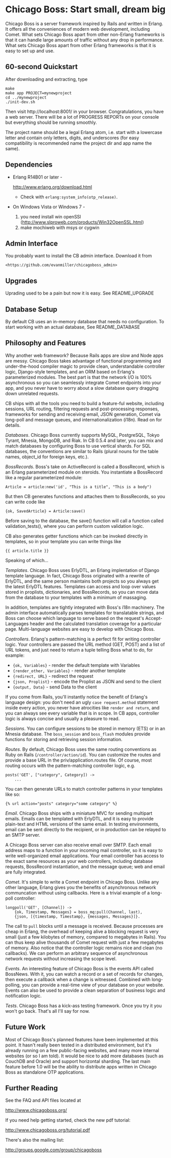 Chicago Boss: Start small, dream big
====================================

Chicago Boss is a server framework inspired by Rails and written in Erlang. It
offers all the conveniences of modern web development, including Comet. What sets
Chicago Boss apart from other non-Erlang frameworks is that it can handle large
amounts of traffic without any drop in performance. What sets Chicago Boss apart
from other Erlang frameworks is that it is easy to set up and use.


60-second Quickstart
--------------------

After downloading and extracting, type

    make
    make app PROJECT=mynewproject
    cd ../mynewproject
    ./init-dev.sh

Then visit http://localhost:8001/ in your browser. Congratulations, you have
a web server. There will be a lot of PROGRESS REPORTs on your console but
everything should be running smoothly.

The project name should be a legal Erlang atom, i.e. start with a lowercase
letter and contain only letters, digits, and underscores (for easy compatibility is recommended name the project dir and app name the same).


Dependencies
------------

* Erlang R14B01 or later -

    <http://www.erlang.org/download.html>

  * Check with `erlang:system_info(otp_release)`.


* On Windows Vista or Windows 7 -

    1. you need install win openSSl (http://www.slproweb.com/products/Win32OpenSSL.html)
    2. make mochiweb with msys or cygwin


Admin Interface
---------------

You probably want to install the CB admin interface. Download it from

    <https://github.com/evanmiller/chicagoboss_admin>


Upgrades
--------

Uprading used to be a pain but now it is easy. See README_UPGRADE


Database Setup
--------------

By default CB uses an in-memory database that needs no configuration. To start
working with an actual database, See README_DATABASE


Philosophy and Features
-----------------------

Why another web framework? Because Rails apps are slow and Node apps are messy.
Chicago Boss takes advantage of functional programming and under-the-hood
compiler magic to provide clean, understandable controller logic, Django-style
templates, and an ORM based on Erlang's parameterized modules. The best part is
that the network I/O is 100% asynchronous so you can seamlessly integrate Comet
endpoints into your app, and you never have to worry about a slow database
query dragging down unrelated requests.

CB ships with all the tools you need to build a feature-ful website, including
sessions, URL routing, filtering requests and post-processing responses,
frameworks for sending and receiving email, JSON generation, Comet via
long-poll and message queues, and internationalization (i18n). Read on for
details.

*Databases*. Chicago Boss currently supports MySQL, PostgreSQL, Tokyo Tyrant,
Mnesia, MongoDB, and Riak. In CB 0.5.4 and later, you can mix and match
databases by configuring Boss to use vertical shards. For SQL databases, the
conventions are similar to Rails (plural nouns for the table names, object_id
for foreign keys, etc.).

*BossRecords*. Boss's take on ActiveRecord is called a BossRecord, which is
an Erlang parameterized module on steroids. You instantiate a BossRecord like
a regular parameterized module:

    Article = article:new('id', "This is a title", "This is a body")

But then CB generates functions and attaches them to BossRecords, so you can
write code like

    {ok, SavedArticle} = Article:save()

Before saving to the database, the save() function will call a function called
validation_tests(), where you can perform custom validation logic.

CB also generates getter functions which can be invoked directly in templates,
so in your template you can write things like

    {{ article.title }}

Speaking of which...

*Templates*. Chicago Boss uses ErlyDTL, an Erlang implentation of Django template
language. In fact, Chicago Boss originated with a rewrite of ErlyDTL, and the same
person maintains both projects so you always get the latest ErlyDTL features. Templates
can access and loop over values stored in proplists, dictionaries, and BossRecords,
so you can move data from the database to your templates with a minimum of massaging.

In addition, templates are tightly integrated with Boss's i18n machinery. The admin
interface automatically parses templates for translatable strings, and Boss can
choose which language to serve based on the request's Accept-Languages header and
the calculated translation coverage for a particular page. Multi-language websites
are easy to develop with Chicago Boss.

*Controllers*. Erlang's pattern-matching is a perfect fit for writing
controller logic. Your controllers are passed the URL method (GET, POST) and a list
of URL tokens, and just need to return a tuple telling Boss what to do, for example:

* `{ok, Variables}` - render the default template with Variables
* `{render_other, Variables}` - render another template
* `{redirect, URL}` - redirect the request
* `{json, Proplist}` - encode the Proplist as JSON and send to the client
* `{output, Data}` - send Data to the client

If you come from Rails, you'll instantly notice the benefit of Erlang's
language design: you don't need an ugly `case request.method` statement inside
every action, you never have atrocities like `render and return`, and you can
always see every variable that is in scope. In CB apps, controller logic is
always concise and usually a pleasure to read.

*Sessions*. You can configure sessions to be stored in memory (ETS) or in an
Mnesia database.  The `boss_session` and `boss_flash` modules provide functions
for storing and retrieving session information.

*Routes*. By default, Chicago Boss uses the same routing conventions as Ruby on
Rails (`/controller/action/id`). You can customize the routes and provide
a base URL in the priv/application.routes file. Of course, most routing occurs
with the pattern-matching controller logic, e.g.

    posts('GET', ["category", Category]) ->
        ...

You can then generate URLs to match controller patterns in your templates like
so:

    {% url action="posts" category="some category" %}

*Email*. Chicago Boss ships with a miniature MVC for sending multipart emails.
Emails can be templated with ErlyDTL, and it is easy to provide plain-text and
HTML versions of the same email. In testing environments, email can be sent
directly to the recipient, or in production can be relayed to an SMTP server.

A Chicago Boss server can also receive email over SMTP. Each email address maps
to a function in your incoming mail controller, so it is easy to write
well-organized email applications. Your email controller has access to the
exact same resources as your web controllers, including database requests,
BossRecord instantiation, and the message queue; web and email are fully
integrated.

*Comet*. It's simple to write a Comet endpoint in Chicago Boss. Unlike any
other language, Erlang gives you the benefits of asynchronous network
communcation without using callbacks. Here is a trivial example of a long-poll
controller:

    longpoll('GET', [Channel]) ->
        {ok, Timestamp, Messages} = boss_mq:pull(Channel, last),
        {json, [{timestamp, Timestamp}, {messages, Messages}]}.

The call to `pull` blocks until a message is received. Because processes are
cheap in Erlang, the overhead of keeping alive a blocking request is very small
(just a few kilobytes of memory, compared to megabytes in Rails). You can
thus keep alive thousands of Comet request with just a few megabytes of memory.
Also notice that the controller logic remains nice and clean (no callbacks). We
can perform an arbitrary sequence of asynchronous network requests without
increasing the scope level.

*Events*. An interesting feature of Chicago Boss is the events API called
BossNews. With it, you can watch a record or a set of records for changes,
then execute a callback when a change is witnessed. Combined with long-polling,
you can provide a real-time view of your database on your website. Events can
also be used to provide a clean separation of business logic and notification
logic.

*Tests*. Chicago Boss has a kick-ass testing framework. Once you try it you
won't go back. That's all I'll say for now.


Future Work
-----------

Most of Chicago Boss's planned features have been implemented at this point. It
hasn't really been tested in a distributed environment, but it's already
running on a few public-facing websites, and many more internal websites (or so
I am told). It would be nice to add more databases (such as CouchDB and Oracle)
and support horizontal sharding. The last main feature before 1.0 will be
the ability to distribute apps written in Chicago Boss as standalone OTP
applications.


Further Reading
---------------

See the FAQ and API files located at

<http://www.chicagoboss.org/>

If you need help getting started, check the new pdf tutorial:

<http://www.chicagoboss.org/tutorial.pdf>

There's also the mailing list:

<http://groups.google.com/group/chicagoboss>
